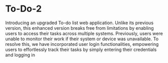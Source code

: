 # To-Do-2
Introducing an upgraded To-do list web application. Unlike its previous version, this enhanced version breaks free from limitations by enabling users to access their tasks across multiple systems. Previously, users were unable to monitor their work if their system or device was unavailable. To resolve this, we have incorporated user login functionalities, empowering users to effortlessly track their tasks by simply entering their credentials and logging in